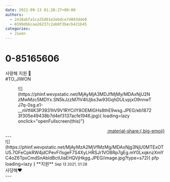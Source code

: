 ```yaml
---
date: 2021-09-13 01:28:27+09:00
authors:
  - 2438abfa1ca25d61e2ebdce7d893dde0
  - 6599dbbcaa26237c2ab0f3becb421b45
categories:
  - Jiwon
---
```


# 0-85165606

<div class="post-container" markdown="1">
<div class="content-container md-sidebar__scrollwrap" markdown="1">

사랑해 지원 🥺<br>\#TO_JIWON
<figure markdown="1">
![](https://phinf.wevpstatic.net/MjAyMjA3MDJfMjMy/MDAxNjU2NzMwMzc5MDYx.SN5kJzzM7IV4lUjbs3w93GqhDULvpjxO9nnwTJ7q-0sg.e1-__nVtf4K3P3931hV9V1RYCilY8OEMlGHs8thE9wsg.JPEG/eb18723f305e49438b7d4ef3137acfe1946.jpg){ loading=lazy onclick="openFullscreen(this)"}
</figure>


</div>
</div>

<div style="text-align: right;" markdown="1">
<a href="https://weverse.io/fromis9/fanpost/0-85165606" style="text-align: right;">:material-share:{.big-emoji}</a>
</div>
---

<div class="comments-container md-sidebar__scrollwrap" markdown="1">
<div class="comment" markdown="1">
<div class='id-container' markdown="1">
![](https://phinf.wevpstatic.net/MjAyMzA2MjVfMzMg/MDAxNjg3NjU0MTExOTU5.7GFeCpkRW4jdCPevFi1sgeF7S4XyLHRSJr1VOBRp7gEg.mY0LxqknzXmYC4oZ6TpxCmdSnAbldBctUiaEHQVjHkgg.JPEG/image.jpg?type=s72){ pfp loading=lazy }
**<span class="artist">지원</span>** <small>Sep 13 2021, 01:28</small><br>
</div>
<div class='comment-body' markdown="1">
사댱해❤️
</div>
</div>
</div>
---
